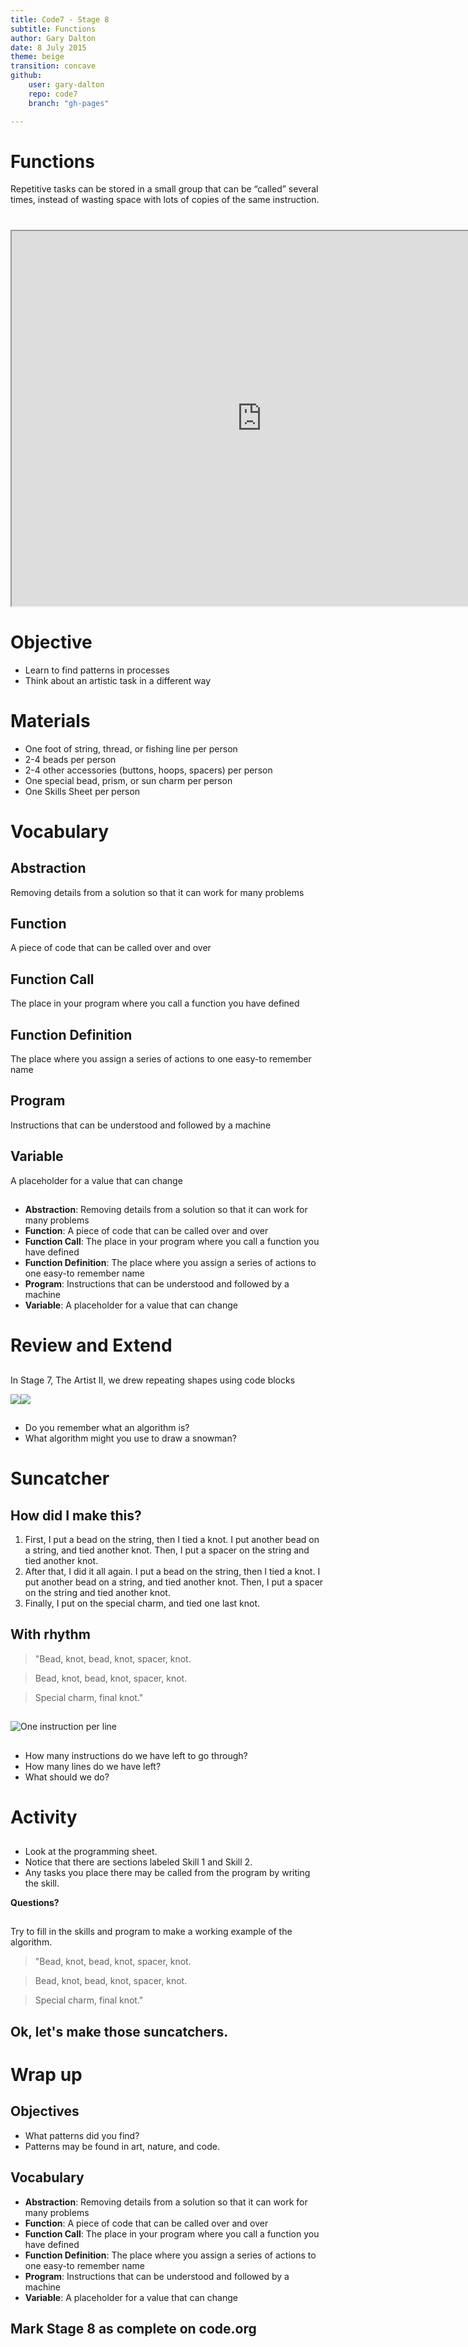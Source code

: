 ```yaml
---
title: Code7 - Stage 8
subtitle: Functions
author: Gary Dalton
date: 8 July 2015
theme: beige
transition: concave
github:
    user: gary-dalton
    repo: code7
    branch: "gh-pages"

---
```


# Functions

Repetitive tasks can be stored in a small group that can be “called” several times, instead of wasting space with lots of copies of the same instruction.

#

<iframe data-autoplay width="800" height="600" allowfullscreen src="http://www.youtube.com/embed/NAViNTHS3LU"></iframe>

# Objective

- Learn to find patterns in processes
- Think about an artistic task in a different way

# Materials

- One foot of string, thread, or fishing line per person
- 2-4 beads per person
- 2-4 other accessories (buttons, hoops, spacers) per person
- One special bead, prism, or sun charm per person
- One Skills Sheet per person

# Vocabulary

## Abstraction

Removing details from a solution so that it can work for many problems

## Function

A piece of code that can be called over and over

## Function Call

The place in your program where you call a function you have defined

## Function Definition

The place where you assign a series of actions to one easy-to remember name

## Program

Instructions that can be understood and followed by a machine

## Variable

A placeholder for a value that can change

##

- **Abstraction**: Removing details from a solution so that it can work for many problems
- **Function**: A piece of code that can be called over and over
- **Function Call**: The place in your program where you call a function you have defined
- **Function Definition**: The place where you assign a series of actions to one easy-to remember name
- **Program**: Instructions that can be understood and followed by a machine
- **Variable**: A placeholder for a value that can change

# Review and Extend

##

In Stage 7, The Artist II, we drew repeating shapes using code blocks

![](images/stage8blocks.jpg)![](images/stage8pattern.jpg)

##

- Do you remember what an algorithm is?
- What algorithm might you use to draw a snowman?

# Suncatcher

## How did I make this?

1. First, I put a bead on the string, then I tied a knot. I put another bead on a string, and tied another knot. Then, I put a spacer on the string and tied another knot.
2. After that, I did it all again. I put a bead on the string, then I tied a knot. I put another bead on a string, and tied another knot. Then, I put a spacer on the string and tied another knot.
3. Finally, I put on the special charm, and tied one last knot.

## With rhythm

>"Bead, knot, bead, knot, spacer, knot.

>Bead, knot, bead, knot, spacer, knot.

>Special charm, final knot."

##

![One instruction per line](images/stage8program.jpg)

##

- How many instructions do we have left to go through?
- How many lines do we have left?
- What should we do?

# Activity

##

- Look at the programming sheet.
- Notice that there are sections labeled Skill 1 and Skill 2.
- Any tasks you place there may be called from the program by writing the skill.

**Questions?**

##

Try to fill in the skills and program to make a working example of the algorithm.

>"Bead, knot, bead, knot, spacer, knot.

>Bead, knot, bead, knot, spacer, knot.

>Special charm, final knot."

## Ok, let's make those suncatchers.

# Wrap up

## Objectives

- What patterns did you find?
- Patterns may be found in art, nature, and code.

## Vocabulary

- **Abstraction**: Removing details from a solution so that it can work for many problems
- **Function**: A piece of code that can be called over and over
- **Function Call**: The place in your program where you call a function you have defined
- **Function Definition**: The place where you assign a series of actions to one easy-to remember name
- **Program**: Instructions that can be understood and followed by a machine
- **Variable**: A placeholder for a value that can change

## Mark Stage 8 as complete on code.org
